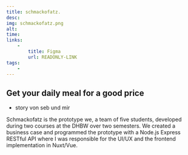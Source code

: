 ```yaml
---
title: schmackofatz.
desc:
img: schmackofatz.png
alt:
time:
links:
    -
        title: Figma
        url: READONLY-LINK
tags: 
    - 
---
```


## Get your daily meal for a good price

- story von seb und mir 

Schmackofatz is the prototype we, a team of five students, developed during two courses at the DHBW over two semesters. We created a business case and programmed the prototype with a Node.js Express RESTful API where I was responsible for the UI/UX and the frontend implementation in Nuxt/Vue.
